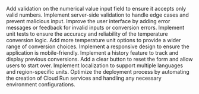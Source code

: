 Add validation on the numerical value input field to ensure it accepts only valid numbers.
Implement server-side validation to handle edge cases and prevent malicious input.
Improve the user interface by adding error messages or feedback for invalid inputs or conversion errors.
Implement unit tests to ensure the accuracy and reliability of the temperature conversion logic.
Add more temperature unit options to provide a wider range of conversion choices.
Implement a responsive design to ensure the application is mobile-friendly.
Implement a history feature to track and display previous conversions.
Add a clear button to reset the form and allow users to start over.
Implement localization to support multiple languages and region-specific units.
Optimize the deployment process by automating the creation of Cloud Run services and handling any necessary environment configurations.

